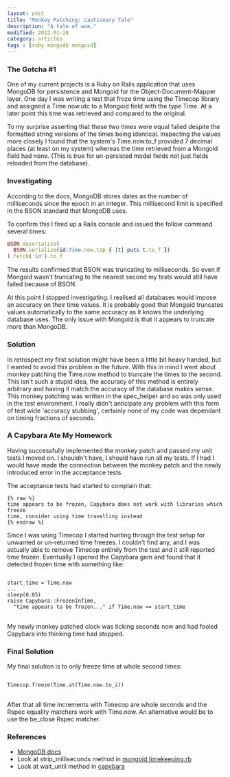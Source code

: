 ```yaml
---
layout: post
title: "Monkey Patching: Cautionary Tale"
description: "A tale of woe."
modified: 2012-01-28
category: articles
tags : [ruby mongodb mongoid]
---
```


### The Gotcha #1

One of my current projects is a Ruby on Rails application that uses MongoDB for
persistence and Mongoid for the Object-Document-Mapper layer. One day I was
writing a test that froze time using the Timecop library and assigned a
Time.now.utc to a Mongoid field with the type Time. At a later point this time
was retrieved and compared to the original.

To my surprise asserting that these two times were equal failed despite the
formatted string versions of the times being identical. Inspecting the values
more closely I found that the system's Time.now.to_f provided 7 decimal places
(at least on my system) whereas the time retrieved from a Mongoid field had
none.  (This is true for un-persisted model fields not just fields reloaded from
the database).

### Investigating

According to the docs, MongoDB stores dates as the number of milliseconds since
the epoch in an integer. This millisecond limit is specified in the BSON
standard that MongoDB uses.

To confirm this I fired up a Rails console and issued the follow command several
times:

~~~ ruby
BSON.deserialize(
  BSON.serialize(id:Time.now.tap { |t| puts t.to_f })
).fetch('id').to_f
~~~

The results confirmed that BSON was truncating to milliseconds. So even if
Mongoid wasn't truncating to the nearest second my tests would still have failed
because of BSON.

At this point I stopped investigating. I realised all databases would impose an
accuracy on their time values. It is probably good that Mongoid truncates values
automatically to the same accuracy as it knows the underlying database uses. The
only issue with Mongoid is that it appears to truncate more than MongoDB.

### Solution

In retrospect my first solution might have been a little bit heavy handed, but I
wanted to avoid this problem in the future. With this in mind I went about
monkey patching the Time.now method to truncate the times to the second. This
isn't such a stupid idea, the accuracy of this method is entirely arbitrary and
having it match the accuracy of the database makes sense. This monkey patching
was written in the spec_helper and so was only used in the test environment. I
really didn't anticipate any problem with this form of test wide 'accuracy
stubbing', certainly none of my code was dependant on timing fractions of
seconds.

### A Capybara Ate My Homework

Having successfully implemented the monkey patch and passed my unit tests I
moved on. I shouldn't have, I should have run all my tests. If I had I would
have made the connection between the monkey patch and the newly introduced error
in the acceptance tests.

The acceptance tests had started to complain that:

    {% raw %}
    time appears to be frozen, Capybara does not work with libraries which freeze
    time, consider using time travelling instead
    {% endraw %}

Since I was using Timecop I started hunting through the test setup for unwanted
or un-returned time freezes. I couldn't find any, and I was actually able to
remove Timecop entirely from the test and it still reported time frozen.
Eventually I opened the Capybara gem and found that it detected frozen time with
something like:

<pre>
<code class="ruby">
start_time = Time.now
...
sleep(0.05)
raise Capybara::FrozenInTime,
  "time appears to be frozen..." if Time.now == start_time
</code>
</pre>

My newly monkey patched clock was ticking seconds now and had fooled Capybara
into thinking time had stopped.

### Final Solution

My final solution is to only freeze time at whole second times:

<pre>
<code class="ruby">
Timecop.freeze(Time.at(Time.now.to_i))
</code>
</pre>

After that all time increments with Timecop are whole seconds and the Rspec
equality matchers work with Time.now. An alternative would be to use the
be_close Rspec matcher.

### References

* [MongoDB docs](http://www.mongodb.org/display/DOCS/Dates)
* Look at strip_milliseconds method in
  [mongoid timekeeping.rb](https://github.com/mongoid/mongoid/blob/master/lib/mongoid/fields/internal/timekeeping.rb)
* Look at wait_until method in
  [capybara](https://github.com/jnicklas/capybara/blob/master/lib/capybara/node/base.rb)

